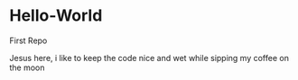 # Hello-World
First Repo

Jesus here, i like to keep the code nice and wet 
while sipping my coffee on the moon 
